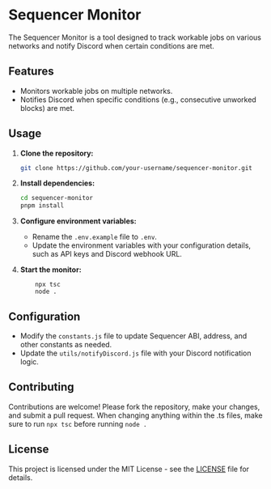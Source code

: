 # Sequencer Monitor

The Sequencer Monitor is a tool designed to track workable jobs on various networks and notify Discord when certain conditions are met.

## Features

- Monitors workable jobs on multiple networks.
- Notifies Discord when specific conditions (e.g., consecutive unworked blocks) are met.

## Usage

1. **Clone the repository:**

    ```bash
    git clone https://github.com/your-username/sequencer-monitor.git
    ```

2. **Install dependencies:**

    ```bash
    cd sequencer-monitor
    pnpm install
    ```

3. **Configure environment variables:**
   
   - Rename the `.env.example` file to `.env`.
   - Update the environment variables with your configuration details, such as API keys and Discord webhook URL.

4. **Start the monitor:**

    ```
        npx tsc
        node .
    ```

## Configuration

- Modify the `constants.js` file to update Sequencer ABI, address, and other constants as needed.
- Update the `utils/notifyDiscord.js` file with your Discord notification logic.

## Contributing

Contributions are welcome! Please fork the repository, make your changes, and submit a pull request.
When changing anything within the .ts files, make sure to run ```npx tsc``` before running ```node .```

## License

This project is licensed under the MIT License - see the [LICENSE](LICENSE) file for details.
